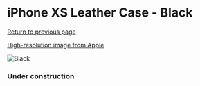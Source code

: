 # iPhone XS Leather Case - Black

[Return to previous page](/iphone_x)

[High-resolution image from Apple](https://store.storeimages.cdn-apple.com/8756/as-images.apple.com/is/MRWM2?wid=4500&hei=4500&fmt=png)

<div style="width: 384px"><img src="/everypreview/MRWM2.png" alt="Black"></div>

### Under construction
